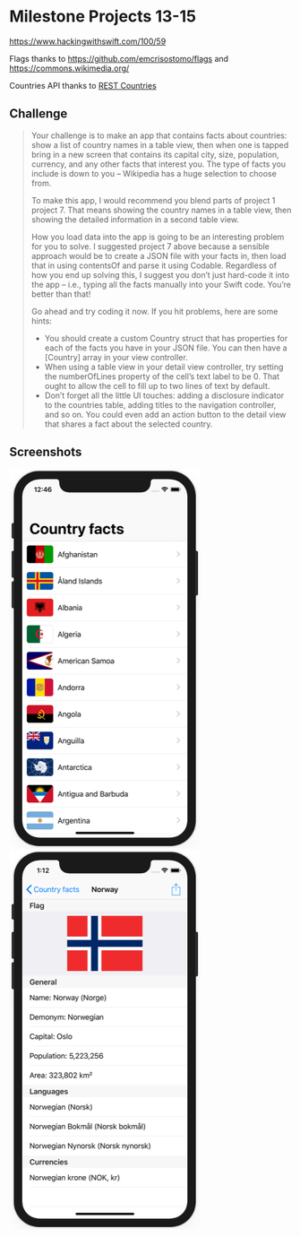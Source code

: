 # Milestone Projects 13-15

https://www.hackingwithswift.com/100/59

Flags thanks to https://github.com/emcrisostomo/flags and https://commons.wikimedia.org/

Countries API thanks to [REST Countries](https://restcountries.eu/)

## Challenge

>Your challenge is to make an app that contains facts about countries: show a list of country names in a table view, then when one is tapped bring in a new screen that contains its capital city, size, population, currency, and any other facts that interest you. The type of facts you include is down to you – Wikipedia has a huge selection to choose from.
>
>To make this app, I would recommend you blend parts of project 1 project 7. That means showing the country names in a table view, then showing the detailed information in a second table view.
>
>How you load data into the app is going to be an interesting problem for you to solve. I suggested project 7 above because a sensible approach would be to create a JSON file with your facts in, then load that in using contentsOf and parse it using Codable. Regardless of how you end up solving this, I suggest you don’t just hard-code it into the app – i.e., typing all the facts manually into your Swift code. You’re better than that!
>
>Go ahead and try coding it now. If you hit problems, here are some hints:
>
>- You should create a custom Country struct that has properties for each of the facts you have in your JSON file. You can then have a [Country] array in your view controller.
>- When using a table view in your detail view controller, try setting the numberOfLines property of the cell’s text label to be 0. That ought to allow the cell to fill up to two lines of text by default.
>- Don’t forget all the little UI touches: adding a disclosure indicator to the countries table, adding titles to the navigation controller, and so on. You could even add an action button to the detail view that shares a fact about the selected country.

## Screenshots

![screenshot1](screenshots/screen01.png)
![screenshot2](screenshots/screen02.png)
